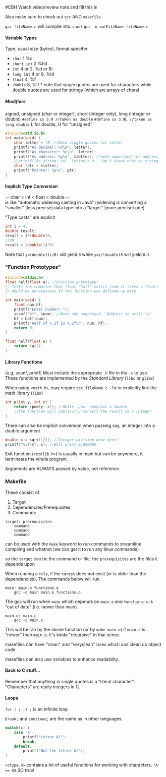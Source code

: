 #CBH 
Watch video/review note and fill this in

Also make sure to check out `gcc` AND `makefile`

`gcc fileName.c` will compile into `a.out`
`gcc -o outFileName fileName.c` 

#### Variable Types
Type, usual size (bytes), format specifer
- `char` 1 %c 
- `short int` 2 %hd
- `int` 4 or 2, %d or $i
- `long int` 4 or 8, %ld
- `float` 4, %f
- `double` 8, %lf
\* note that single quotes are used for characters while double quotes are used for strings (which are arrays of chars)

##### Modifiers
signed, unsigned (char or integer), short (integer only), long (integer or double)
`#define xx 3.9 //Taken as double`
`#define xx 3.9L //taken as long double`
L for double, U for "unsigned"

```C
#include<std.io.h>
int main(void) {
	char letter = 'A' //Note single quotes for letter
	printf("As decimal: %d\n", letter);
	printf("As character: %c\n", letter);
	printf("As address: %p\n", &letter); //note ampersand for address
	//printf("As string: %s", letter); <-- Can't treat char as string
	char *ptr = &letter;
	printf("Pointer: %p\n", ptr)
}
```

#### Implicit Type Conversion
==char < int < float < double==  
is like "automatic widening casting in Java" (widening is converting a "smaller" (less precise) data type into a "larger" (more precise) one)

"Type casts" are explicit
```C
int i = 4;
double result;
result = i*(double)8; 
//OR
result = (double)(i*8)
```
Note that `y=(double)(i/8)` will yield `0` while `y=i/(double)8` will yield `0.5`

### "Function Prototypes"
```C
#include<stdio.h>
float half(float a); //Function prototype!
// Tells the compiler that float "half" exists (and it takes a float)
// Would be unnecessary if the function was defined up here

int main(void) {
	float num,hf;
	printf("Enter number: ");
	scanf("%f", &num); //Note the ampersand. "Address to write to"
	hf = half(num);
	printf("Half of %.2f is %.2f\n", num, hf);
	return 0;
}

float half(float a) {
	return (a/2);
}
```

#### Library Functions
(e.g. scanf, printf)
Must include the appropriate `.h` file in the `.c` to use.
These functions are implemented by the *Standard Library* (`libc` or `glibc`)

When using `<math.h>`, may require `gcc fileName.c -lm` to explicitly link the math library (`libm`)

```C
int p(int y, int z) {
	return (pow(y, z)); //While `pow` computes a double,
	//The function will implicitly convert the result to a integer
}
```
There can also be implicit conversion when passing say, an integer into a double argument

```C
double x = sqrt(1/2); //Integer division done here! 
printf("%lf\n", x); //Will print 0.000000.
```

Exit function (`<stdlib.h>`) is usually in main but can be anywhere, it terminates the whole program.

Arguments are ALWAYS passed by value, not reference.


### Makefile
These consist of:
1. Target
2. Dependencies/Prerequisites
3. Commands

```
target: prerequisites
	command
	command
	command
```

can be used with the `make` keyword to run commands to streamline compiling and whatnot (we can get it to run any linux commands)

so the `target` can be the command or file.
the `prerequisites` are the files it depends upon

When running a `rule`, if the `target` does not exist (or is older than the dependencies). The commands below will run.

```
main: main.o functions.o
    gcc -o main main.o functions.o
```
The gcc will run when `main` which depends on `main.o` and `functions.o` is "out of date" (i.e. newer than main).

```
main.o: main.c
	gcc -c main.c
```
This will be ran by the above function (or by `make main.o`) if `main.c` is "newer" than `main.o`. 
It's kinda "recursive" in that sense.


makefiles can have "clean" and "veryclean" rules which can clean up object code.

makefiles can also use variables to enhance readability.
#### Back to C stuff... 

Remember that anything in single quotes is a "literal character".
"Characters" are really integers in C. 

#### Loops
`for ( ; ;) ;` is an infinite loop

`break;` and `continue;` are the same as in other languages.

```C
switch(c) {
	case 'a':
		printf("Letter A!");
		break;
	default:
		printf("Not the letter A!");
}
```

`<ctype.h>` contains a lot of useful functions for working with characters.
`'A' == 65` SO true!



